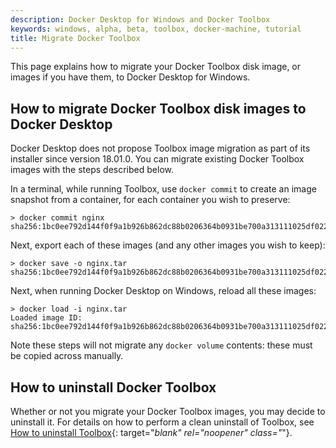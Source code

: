 ```yaml
---
description: Docker Desktop for Windows and Docker Toolbox
keywords: windows, alpha, beta, toolbox, docker-machine, tutorial
title: Migrate Docker Toolbox
---
```


This page explains how to migrate your Docker Toolbox disk image, or images if
you have them, to Docker Desktop for Windows.

## How to migrate Docker Toolbox disk images to Docker Desktop

Docker Desktop does not propose Toolbox image migration as part of its
installer since version 18.01.0. You can migrate existing Docker
Toolbox images with the steps described below.

In a terminal, while running Toolbox, use `docker commit` to create an image snapshot
from a container, for each container you wish to preserve:

```
> docker commit nginx
sha256:1bc0ee792d144f0f9a1b926b862dc88b0206364b0931be700a313111025df022
```

Next, export each of these images (and any other images you wish to keep):

```
> docker save -o nginx.tar sha256:1bc0ee792d144f0f9a1b926b862dc88b0206364b0931be700a313111025df022
```

Next, when running Docker Desktop on Windows, reload all these images:

```
> docker load -i nginx.tar
Loaded image ID: sha256:1bc0ee792d144f0f9a1b926b862dc88b0206364b0931be700a313111025df022
```

Note these steps will not migrate any `docker volume` contents: these must
be copied across manually.

## How to uninstall Docker Toolbox

Whether or not you migrate your Docker Toolbox images, you may decide to
uninstall it. For details on how to perform a clean uninstall of Toolbox,
see [How to uninstall Toolbox](../toolbox/toolbox_install_windows.md#how-to-uninstall-toolbox){: target="_blank" rel="noopener" class="_"}.
